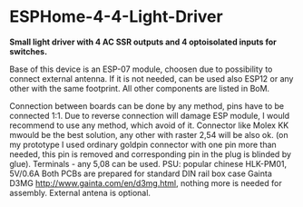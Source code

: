 # ESPHome-4-4-Light-Driver
**Small light driver with 4 AC SSR outputs and 4 optoisolated inputs for switches.**



Base of this device is an ESP-07 module, choosen due to possibility to connect external antenna. If it is not needed, can be used also ESP12 or any other with the same footprint.
All other components are listed in BoM. 

Connection between boards can be done by any method, pins have to be connected 1:1. 
Due to reverse connection will damage ESP module, I would recommend to use any method, which avoid of it. Connector like  Molex KK mwould be the best solution, any other with raster 2,54 will be also ok. (on my prototype I used ordinary goldpin connector with one pin more than needed, this pin is removed and corresponding pin in the plug is blinded by glue).
Terminals - any 5,08 can be used.
PSU: popular chinese HLK-PM01, 5V/0.6A
Both PCBs are prepared for standard DIN rail box case Gainta D3MG http://www.gainta.com/en/d3mg.html, nothing more is needed for assembly.
External antena is optional.
